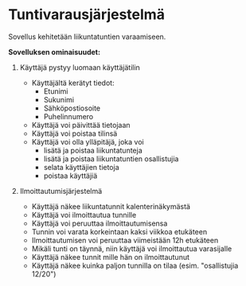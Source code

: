 # Tuntivarausjärjestelmä

Sovellus kehitetään liikuntatuntien varaamiseen.


<b>Sovelluksen ominaisuudet:</b>


1. Käyttäjä pystyy luomaan käyttäjätilin
   - Käyttäjältä kerätyt tiedot:
     - Etunimi
     - Sukunimi
     - Sähköpostiosoite
     - Puhelinnumero
   - Käyttäjä voi päivittää tietojaan
   - Käyttäjä voi poistaa tilinsä
   - Käyttäjä voi olla ylläpitäjä, joka voi
     - lisätä ja poistaa liikuntatunteja
     - lisätä ja poistaa liikuntatuntien osallistujia
     - selata käyttäjien tietoja
     - poistaa käyttäjiä


2. Ilmoittautumisjärjestelmä
   - Käyttäjä näkee liikuntatunnit kalenterinäkymästä
   - Käyttäjä voi ilmoittautua tunnille
   - Käyttäjä voi peruuttaa ilmoittautumisensa
   - Tunnin voi varata korkeintaan kaksi viikkoa etukäteen
   - Ilmoittautumisen voi peruuttaa viimeistään 12h etukäteen
   - Mikäli tunti on täynnä, niin käyttäjä voi ilmoittautua varasijalle
   - Käyttäjä näkee tunnit mille hän on ilmoittautunut
   - Käyttäjä näkee kuinka paljon tunnilla on tilaa (esim. "osallistujia 12/20")
